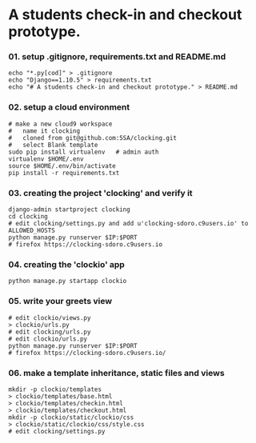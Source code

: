 # A students check-in and checkout prototype.

### 01. setup .gitignore, requirements.txt and README.md

    echo "*.py[cod]" > .gitignore
    echo "Django==1.10.5" > requirements.txt
    echo "# A students check-in and checkout prototype." > README.md

### 02. setup a cloud environment

    # make a new cloud9 workspace 
    #   name it clocking
    #   cloned from git@github.com:5SA/clocking.git
    #   select Blank template
    sudo pip install virtualenv   # admin auth
    virtualenv $HOME/.env
    source $HOME/.env/bin/activate
    pip install -r requirements.txt

### 03. creating the project 'clocking' and verify it

    django-admin startproject clocking
    cd clocking
    # edit clocking/settings.py and add u'clocking-sdoro.c9users.io' to ALLOWED_HOSTS
    python manage.py runserver $IP:$PORT
    # firefox https://clocking-sdoro.c9users.io

### 04. creating the 'clockio' app

    python manage.py startapp clockio

### 05. write your greets view

    # edit clockio/views.py
    > clockio/urls.py
    # edit clocking/urls.py
    # edit clockio/urls.py
    python manage.py runserver $IP:$PORT
    # firefox https://clocking-sdoro.c9users.io/

### 06. make a template inheritance, static files and views

    mkdir -p clockio/templates
    > clockio/templates/base.html
    > clockio/templates/checkin.html
    > clockio/templates/checkout.html
    mkdir -p clockio/static/clockio/css
    > clockio/static/clockio/css/style.css
    # edit clocking/settings.py
